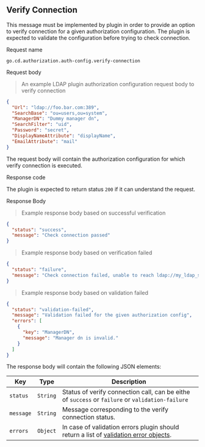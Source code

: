 ## Verify Connection

This message must be implemented by plugin in order to provide an option to verify connection for a given authorization configuration. The plugin is 
expected to validate the configuration before trying to check connection.

<p class='request-name-heading'>Request name</p>

`go.cd.authorization.auth-config.verify-connection`

<p class='request-body-heading'>Request body</p>

> An example LDAP plugin authorization configuration request body to verify connection

```json
{
  "Url": "ldap://foo.bar.com:389",
  "SearchBase": "ou=users,ou=system",
  "ManagerDN": "Dummy manager dn",
  "SearchFilter": "uid",
  "Password": "secret",
  "DisplayNameAttribute": "displayName",
  "EmailAttribute": "mail"
}
```
The request body will contain the authorization configuration for which verify connection is executed.

<p class='response-code-heading'>Response code</p>

The plugin is expected to return status `200` if it can understand the request.

<p class='response-body-heading'>Response Body</p>

> Example response body based on successful verification
    
```json
{
  "status": "success",
  "message": "Check connection passed"
}
```

> Example response body based on verification failed

```json
{
  "status": "failure",
  "message": "Check connection failed, unable to reach ldap://my_ldap_server"
}
```

> Example response body based on validation failed

```json
{
  "status": "validation-failed",
  "message": "Validation failed for the given authorization config",
  "errors": [
    {
      "key": "ManagerDN",
      "message": "Manager dn is invalid."
    }
  ]
}
```

The response body will contain the following JSON elements:

| Key       | Type     | Description                                                                   |
|-----------|----------|-------------------------------------------------------------------------------|
| `status`  | `String` | Status of verify connection call, can be eithe of `success` or `failure` or `validation-failure` |
| `message` | `String` | Message corresponding to the verify connection status. |
| `errors`  | `Object` | In case of validation errors plugin should return a list of [validation error objects](#the-validation-error-object).|
